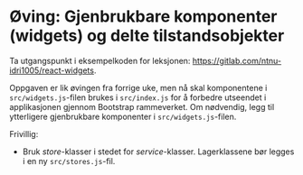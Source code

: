 # Øving: Gjenbrukbare komponenter (widgets) og delte tilstandsobjekter
Ta utgangspunkt i eksempelkoden for leksjonen: https://gitlab.com/ntnu-idri1005/react-widgets.

Oppgaven er lik øvingen fra forrige uke, men nå skal komponentene i ```src/widgets.js```-filen brukes i ```src/index.js``` for å forbedre utseendet i applikasjonen gjennom Bootstrap rammeverket. Om nødvendig, legg til ytterligere gjenbrukbare komponenter i ```src/widgets.js```-filen.

Frivillig:

* Bruk _store_-klasser i stedet for _service_-klasser. Lagerklassene bør legges i en ny ```src/stores.js```-fil.
